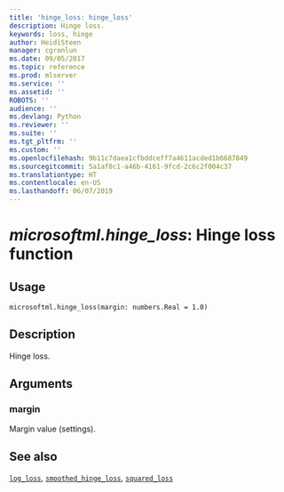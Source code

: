 ```yaml
---
title: 'hinge_loss: hinge_loss'
description: Hinge loss.
keywords: loss, hinge
author: HeidiSteen
manager: cgronlun
ms.date: 09/05/2017
ms.topic: reference
ms.prod: mlserver
ms.service: ''
ms.assetid: ''
ROBOTS: ''
audience: ''
ms.devlang: Python
ms.reviewer: ''
ms.suite: ''
ms.tgt_pltfrm: ''
ms.custom: ''
ms.openlocfilehash: 9b11c7daea1cfbddceff7a4611acded1b6687849
ms.sourcegitcommit: 5a1af0c1-a46b-4161-9fcd-2c6c2f004c37
ms.translationtype: HT
ms.contentlocale: en-US
ms.lasthandoff: 06/07/2019
---
```

# <a name="microsoftmlhingeloss-hinge-loss-function"></a>*microsoftml.hinge_loss*: Hinge loss function





## <a name="usage"></a>Usage



```
microsoftml.hinge_loss(margin: numbers.Real = 1.0)
```





## <a name="description"></a>Description

Hinge loss.


## <a name="arguments"></a>Arguments


### <a name="margin"></a>margin

Margin value (settings).


## <a name="see-also"></a>See also

[`log_loss`](log-loss.md), [`smoothed_hinge_loss`](smoothed-hinge-loss.md), [`squared_loss`](squared-loss.md)

